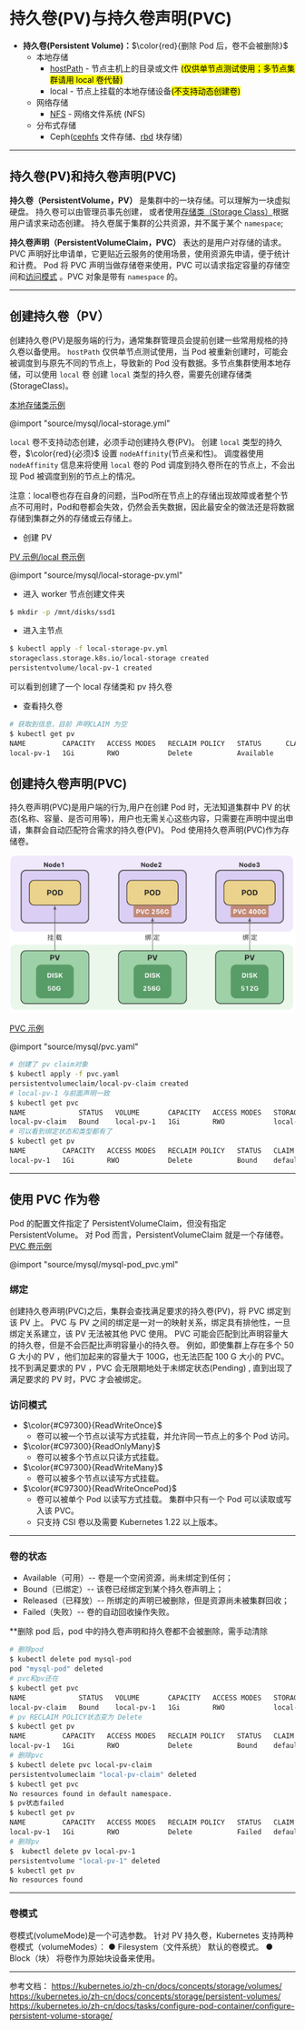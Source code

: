 # 持久卷(PV)与持久卷声明(PVC)

- **持久卷(Persistent Volume)：**$\color{red}{删除 Pod 后，卷不会被删除}$
  - 本地存储
    - [hostPath](https://kubernetes.io/zh-cn/docs/concepts/storage/volumes/#hostpath) - 节点主机上的目录或文件
      <mark>(仅供单节点测试使用；多节点集群请用 local 卷代替)</mark>
    - local - 节点上挂载的本地存储设备<mark>(不支持动态创建卷)</mark>
  - 网络存储
    - [NFS](https://kubernetes.io/zh-cn/docs/concepts/storage/volumes/#nfs) - 网络文件系统 (NFS)
  - 分布式存储
    - Ceph([cephfs](https://kubernetes.io/zh-cn/docs/concepts/storage/volumes/#cephfs) 文件存储、[rbd](https://kubernetes.io/zh-cn/docs/concepts/storage/volumes/#rbd) 块存储)

---

## 持久卷(PV)和持久卷声明(PVC)

**持久卷（PersistentVolume，PV）** 是集群中的一块存储。可以理解为一块虚拟硬盘。
持久卷可以由管理员事先创建， 或者使用[存储类（Storage Class）](https://kubernetes.io/zh-cn/docs/concepts/storage/storage-classes/)根据用户请求来动态创建。
持久卷属于集群的公共资源，并不属于某个 `namespace`;

**持久卷声明（PersistentVolumeClaim，PVC）** 表达的是用户对存储的请求。
PVC 声明好比申请单，它更贴近云服务的使用场景，使用资源先申请，便于统计和计费。
Pod 将 PVC 声明当做存储卷来使用，PVC 可以请求指定容量的存储空间和[访问模式](https://kubernetes.io/zh-cn/docs/concepts/storage/persistent-volumes/#access-modes) 。PVC 对象是带有 `namespace` 的。

---

## 创建持久卷（PV）

创建持久卷(PV)是服务端的行为，通常集群管理员会提前创建一些常用规格的持久卷以备使用。
`hostPath` 仅供单节点测试使用，当 Pod 被重新创建时，可能会被调度到与原先不同的节点上，导致新的 Pod 没有数据。多节点集群使用本地存储，可以使用 `local` 卷
创建 `local` 类型的持久卷，需要先创建存储类(StorageClass)。

[本地存储类示例](https://kubernetes.io/zh-cn/docs/concepts/storage/storage-classes/#local)

@import "source/mysql/local-storage.yml"

`local` 卷不支持动态创建，必须手动创建持久卷(PV)。
创建 `local` 类型的持久卷，$\color{red}{必须}$ 设置 `nodeAffinity`(节点亲和性)。
调度器使用 `nodeAffinity` 信息来将使用 `local` 卷的 Pod 调度到持久卷所在的节点上，不会出现 Pod 被调度到别的节点上的情况。

<p class="r">
注意：local卷也存在自身的问题，当Pod所在节点上的存储出现故障或者整个节点不可用时，Pod和卷都会失效，仍然会丢失数据，因此最安全的做法还是将数据存储到集群之外的存储或云存储上。
<p>

- 创建 PV

[PV 示例/local 卷示例](https://kubernetes.io/zh-cn/docs/concepts/storage/volumes/#local)

@import "source/mysql/local-storage-pv.yml"

- 进入 worker 节点创建文件夹

```sh
$ mkdir -p /mnt/disks/ssd1
```

- 进入主节点

```sh
$ kubectl apply -f local-storage-pv.yml
storageclass.storage.k8s.io/local-storage created
persistentvolume/local-pv-1 created
```

可以看到创建了一个 local 存储类和 pv 持久卷

- 查看持久卷

```sh
# 获取到信息，目前 声明CLAIM 为空
$ kubectl get pv
NAME         CAPACITY   ACCESS MODES   RECLAIM POLICY   STATUS      CLAIM   STORAGECLASS    REASON   AGE
local-pv-1   1Gi        RWO            Delete           Available           local-storage            83s
```

## 创建持久卷声明(PVC)

持久卷声明(PVC)是用户端的行为,用户在创建 Pod 时，无法知道集群中 PV 的状态(名称、容量、是否可用等)，用户也无需关心这些内容，只需要在声明中提出申请，集群会自动匹配符合需求的持久卷(PV)。
Pod 使用持久卷声明(PVC)作为存储卷。

![Alt text](imgs/image-2.png)

[PVC 示例](https://kubernetes.io/zh-cn/docs/tasks/configure-pod-container/configure-persistent-volume-storage/#create-a-pvc)

@import "source/mysql/pvc.yaml"

```sh
# 创建了 pv claim对象
$ kubectl apply -f pvc.yaml
persistentvolumeclaim/local-pv-claim created
# local-pv-1 与前面声明一致
$ kubectl get pvc
NAME             STATUS   VOLUME       CAPACITY   ACCESS MODES   STORAGECLASS    AGE
local-pv-claim   Bound    local-pv-1   1Gi        RWO            local-storage   62s
# 可以看到绑定状态和类型都有了
$ kubectl get pv
NAME         CAPACITY   ACCESS MODES   RECLAIM POLICY   STATUS   CLAIM                    STORAGECLASS    REASON   AGE
local-pv-1   1Gi        RWO            Delete           Bound    default/local-pv-claim   local-storage            7m41s
```

---

## 使用 PVC 作为卷

Pod 的配置文件指定了 PersistentVolumeClaim，但没有指定 PersistentVolume。
对 Pod 而言，PersistentVolumeClaim 就是一个存储卷。
[PVC 卷示例](https://kubernetes.io/zh-cn/docs/concepts/storage/persistent-volumes/#claims-as-volumes)

@import "source/mysql/mysql-pod_pvc.yml"

### 绑定

创建持久卷声明(PVC)之后，集群会查找满足要求的持久卷(PV)，将 PVC 绑定到该 PV 上。
PVC 与 PV 之间的绑定是一对一的映射关系，绑定具有排他性，一旦绑定关系建立，该 PV 无法被其他 PVC 使用。
PVC 可能会匹配到比声明容量大的持久卷，但是不会匹配比声明容量小的持久卷。
例如，即使集群上存在多个 50 G 大小的 PV ，他们加起来的容量大于 100G，也无法匹配 100 G 大小的 PVC。
找不到满足要求的 PV ，PVC 会无限期地处于未绑定状态(Pending) , 直到出现了满足要求的 PV 时，PVC 才会被绑定。

### 访问模式

- $\color{#C97300}{ReadWriteOnce}$
  - 卷可以被一个节点以读写方式挂载，并允许同一节点上的多个 Pod 访问。
- $\color{#C97300}{ReadOnlyMany}$
  - 卷可以被多个节点以只读方式挂载。
- $\color{#C97300}{ReadWriteMany}$
  - 卷可以被多个节点以读写方式挂载。
- $\color{#C97300}{ReadWriteOncePod}$
  - 卷可以被单个 Pod 以读写方式挂载。 集群中只有一个 Pod 可以读取或写入该 PVC。
  - 只支持 CSI 卷以及需要 Kubernetes 1.22 以上版本。

---

### 卷的状态

- Available（可用）-- 卷是一个空闲资源，尚未绑定到任何；
- Bound（已绑定）-- 该卷已经绑定到某个持久卷声明上；
- Released（已释放）-- 所绑定的声明已被删除，但是资源尚未被集群回收；
- Failed（失败）-- 卷的自动回收操作失败。

\*\*删除 pod 后，pod 中的持久卷声明和持久卷都不会被删除，需手动清除

```sh
# 删除pod
$ kubectl delete pod mysql-pod
pod "mysql-pod" deleted
# pvc和pv还在
$ kubectl get pvc
NAME             STATUS   VOLUME       CAPACITY   ACCESS MODES   STORAGECLASS    AGE
local-pv-claim   Bound    local-pv-1   1Gi        RWO            local-storage   19m
# pv RECLAIM POLICY状态变为 Delete
$ kubectl get pv
NAME         CAPACITY   ACCESS MODES   RECLAIM POLICY   STATUS   CLAIM                    STORAGECLASS    REASON   AGE
local-pv-1   1Gi        RWO            Delete           Bound    default/local-pv-claim   local-storage            23m
# 删除pvc
$ kubectl delete pvc local-pv-claim
persistentvolumeclaim "local-pv-claim" deleted
$ kubectl get pvc
No resources found in default namespace.
$ pv状态failed
$ kubectl get pv
NAME         CAPACITY   ACCESS MODES   RECLAIM POLICY   STATUS   CLAIM                    STORAGECLASS    REASON   AGE
local-pv-1   1Gi        RWO            Delete           Failed   default/local-pv-claim   local-storage            24m
# 删除pv
$  kubectl delete pv local-pv-1
persistentvolume "local-pv-1" deleted
$ kubectl get pv
No resources found
```

---

### 卷模式

卷模式(volumeMode)是一个可选参数。
针对 PV 持久卷，Kubernetes 支持两种卷模式（volumeModes）：
● Filesystem（文件系统）
默认的卷模式。
● Block（块）
将卷作为原始块设备来使用。

---

参考文档：
https://kubernetes.io/zh-cn/docs/concepts/storage/volumes/
https://kubernetes.io/zh-cn/docs/concepts/storage/persistent-volumes/
https://kubernetes.io/zh-cn/docs/tasks/configure-pod-container/configure-persistent-volume-storage/
